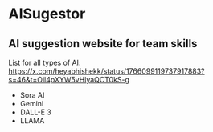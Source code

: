 # AISugestor
## AI suggestion website for team skills

List for all types of AI: 
https://x.com/heyabhishekk/status/1766099119737917883?s=46&t=Oil4pXYW5vHlyaQCT0kS-g

- Sora AI
- Gemini
- DALL-E 3
- LLAMA